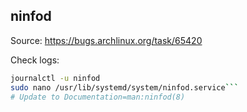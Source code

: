 ## ninfod

Source: <https://bugs.archlinux.org/task/65420>

Check logs:
```sh
journalctl -u ninfod
sudo nano /usr/lib/systemd/system/ninfod.service```
# Update to Documentation=man:ninfod(8)
```
